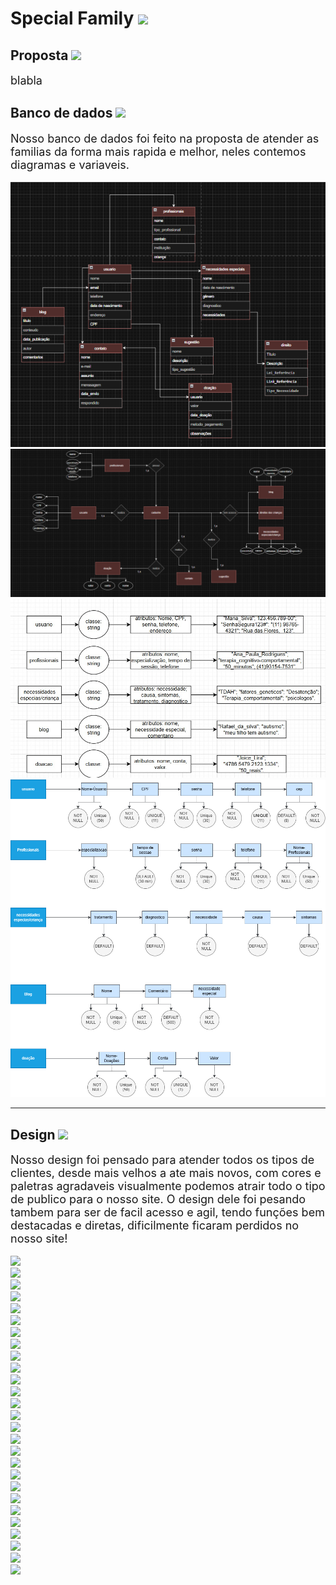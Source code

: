 # Special Family  <img src="#logo" wight="20px" height="30px">

## Proposta  <img src="#logo" wight="20px" height="20px">
<div style="font-size: 18px;">
blabla

</div>

## Banco de dados  <img src="#logo" wight="20px" height="20px">
<div style="font-size: 18px;">
Nosso banco de dados foi feito na proposta de atender as familias da forma mais rapida e melhor, neles contemos diagramas e variaveis.

</div>
<br>
<img src="readme-config/D-back-banco/D-C.png">
<img src="readme-config/D-back-banco/D-ER.png">
<img src="readme-config/D-back-banco/variaveis-back.jpeg">
<img src="readme-config/D-back-banco/variaveis-banco.png">

--------------------

## Design  <img src="#logo" wight="20px" height="20px">

<div style="font-size: 18px;">
Nosso design foi pensado para atender todos os tipos de clientes, desde mais velhos a ate mais novos, com cores e paletras agradaveis visualmente podemos atrair todo o tipo de publico para o nosso site. O design dele foi pesando tambem para ser de facil acesso e agil, tendo funções bem destacadas e diretas, dificilmente ficaram perdidos no nosso site!
</div>
<br>
<img src="readme-config/1.png">
<br>

<img src="readme-config/2.png">
<br>

<img src="readme-config/3.png">
<br>

<img src="readme-config/4.png">
<br>

<img src="readme-config/5.png">
<br>

<img src="readme-config/6.png">
<br>

<img src="readme-config/7.png">
<br>

<img src="readme-config/8.png">
<br>

<img src="readme-config/9.png">
<br>

<img src="readme-config/10.png">
<br>

<img src="readme-config/11.png">
<br>

<img src="readme-config/12.png">
<br>

<img src="readme-config/13.png">
<br>

<img src="readme-config/14.png">
<br>

<img src="readme-config/15.png">
<br>

<img src="readme-config/16.png">
<br>

<img src="readme-config/17.png">
<br>

<img src="readme-config/18.png">
<br>

<img src="readme-config/19.png">
<br>

<img src="readme-config/20.png">
<br>

<img src="readme-config/21.png">
<br>

<img src="readme-config/22.png">
<br>

<img src="readme-config/23.png">
<br>

<img src="readme-config/24.png">
<br>

<img src="readme-config/25.png">
<br>

<img src="readme-config/26.png">
<br>

<img src="readme-config/27.png">
<br>
